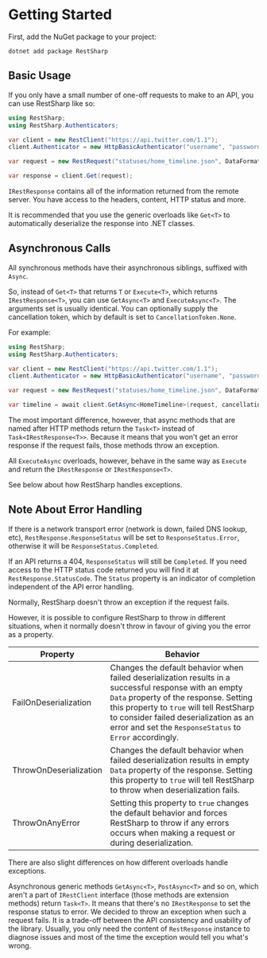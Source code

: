 # Getting Started

First, add the NuGet package to your project:

```
dotnet add package RestSharp
```

## Basic Usage

If you only have a small number of one-off requests to make to an API, you can use RestSharp like so:

```csharp
using RestSharp;
using RestSharp.Authenticators;

var client = new RestClient("https://api.twitter.com/1.1");
client.Authenticator = new HttpBasicAuthenticator("username", "password");

var request = new RestRequest("statuses/home_timeline.json", DataFormat.Json);

var response = client.Get(request);
```

`IRestResponse` contains all of the information returned from the remote server. 
You have access to the headers, content, HTTP status and more. 

It is recommended that you use the generic overloads like `Get<T>` to automatically deserialize the response into .NET classes. 

## Asynchronous Calls

All synchronous methods have their asynchronous siblings, suffixed with `Async`.

So, instead of `Get<T>` that returns `T` or `Execute<T>`, which returns `IRestResponse<T>`,
you can use `GetAsync<T>` and `ExecuteAsync<T>`. The arguments set is usually identical.
You can optionally supply the cancellation token, which by default is set to `CancellationToken.None`.

For example:

```csharp
using RestSharp;
using RestSharp.Authenticators;

var client = new RestClient("https://api.twitter.com/1.1");
client.Authenticator = new HttpBasicAuthenticator("username", "password");

var request = new RestRequest("statuses/home_timeline.json", DataFormat.Json);

var timeline = await client.GetAsync<HomeTimeline>(request, cancellationToken);
```

The most important difference, however, that async methods that are named after
HTTP methods return the `Task<T>` instead of `Task<IRestResponse<T>>`. Because it
means that you won't get an error response if the request fails, those methods
throw an exception.

All `ExecuteAsync` overloads, however, behave in the same way as `Execute` and return
the `IRestResponse` or `IRestResponse<T>`.

See below about how RestSharp handles exceptions.

## Note About Error Handling

If there is a network transport error (network is down, failed DNS lookup, etc), `RestResponse.ResponseStatus` will be set to `ResponseStatus.Error`, otherwise it will be `ResponseStatus.Completed`. 

If an API returns a 404, `ResponseStatus` will still be `Completed`. If you need access to the HTTP status code returned you will find it at `RestResponse.StatusCode`. 
The `Status` property is an indicator of completion independent of the API error handling.

Normally, RestSharp doesn't throw an exception if the request fails.

However, it is possible to configure RestSharp to throw in different situations, when it normally doesn't throw
in favour of giving you the error as a property.

| Property        | Behavior           |
| ------------- |-------------|
| FailOnDeserialization      | Changes the default behavior when failed deserialization results in a successful response with an empty `Data` property of the response. Setting this property to `true` will tell RestSharp to consider failed deserialization as an error and set the `ResponseStatus` to `Error` accordingly. |
| ThrowOnDeserialization      | Changes the default behavior when failed deserialization results in empty `Data` property of the response. Setting this property to `true` will tell RestSharp to throw when deserialization fails. |
| ThrowOnAnyError      | Setting this property to `true` changes the default behavior and forces RestSharp to throw if any errors occurs when making a request or during deserialization.     |

There are also slight differences on how different overloads handle exceptions.

Asynchronous generic methods `GetAsync<T>`, `PostAsync<T>` and so on, which aren't a part of `IRestClient` interface
(those methods are extension methods) return `Task<T>`. It means that there's no `IRestResponse` to set the response status to error.
We decided to throw an exception when such a request fails. It is a trade-off between the API
consistency and usability of the library. Usually, you only need the content of `RestResponse` instance to diagnose issues
and most of the time the exception would tell you what's wrong. 
